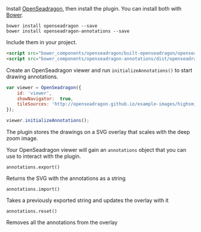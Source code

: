 Install [OpenSeadragon](https://openseadragon.github.io/), then install the plugin. You can install both with [Bower](http://bower.io/).

```
bower install openseadragon --save
bower install openseadragon-annotations --save
```

Include them in your project.

```html
<script src="bower_components/openseadragon/built-openseadragon/openseadragon/openseadragon.js"></script>
<script src="bower_components/openseadragon-annotations/dist/openseadragon-annotations.min.js"></script>

```

Create an OpenSeadragon viewer and run `initializeAnnotations()` to start drawing annotations.

```javascript
var viewer = OpenSeadragon({
    id: 'viewer',
    showNavigator:  true,
    tileSources: 'http://openseadragon.github.io/example-images/highsmith/highsmith.dzi'
});

viewer.initializeAnnotations();
```

The plugin stores the drawings on a SVG overlay that scales with the deep zoom image.

Your OpenSeadragon viewer will gain an `annotations` object that you can use to interact with the plugin. 

`annotations.export()` 

Returns the SVG with the annotations as a string

`annotations.import()` 

Takes a previously exported string and updates the overlay with it

`annotations.reset()` 

Removes all the annotations from the overlay

